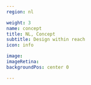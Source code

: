 ```yaml
---
region: nl

weight: 3
name: concept
title: NL, Concept
subtitle: Design within reach
icon: info

image:
imageRetina:
backgroundPos: center 0

---
```


<!-- image: images/tai-chi.jpg
imageRetina: images/tai-chi.jpg
backgroundPos: center 20% -->
